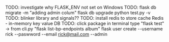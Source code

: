 TODO: investigate why FLASK_ENV not set on Windows
TODO: flask db migrate -m "adding admin colum"
        flask db upgrade
python test.py -v
TODO: blinker library and signals??
TODO: install redis to store cache
        Redis - in-memory key value DB
TODO: click package
        in terminal type "flask test" -> from cli.py
                        "flask list-bp-endpoints album"
                        flask user create --username rick --paswword --email rick@mail.com --admin